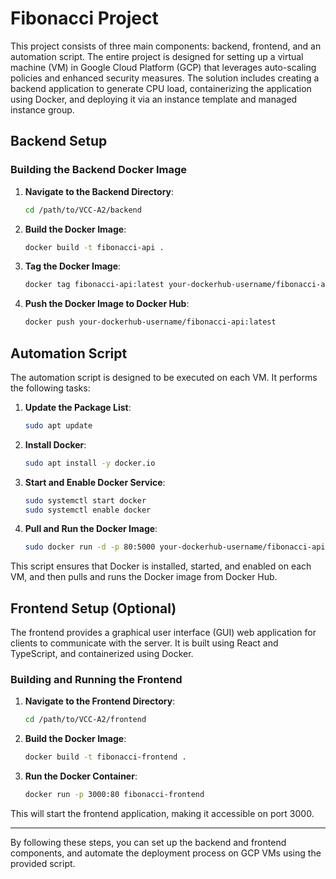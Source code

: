 # Fibonacci Project

This project consists of three main components: backend, frontend, and an automation script. The entire project is designed for setting up a virtual machine (VM) in Google Cloud Platform (GCP) that leverages auto-scaling policies and enhanced security measures. The solution includes creating a backend application to generate CPU load, containerizing the application using Docker, and deploying it via an instance template and managed instance group.

## Backend Setup

### Building the Backend Docker Image

1. **Navigate to the Backend Directory**:

   ```bash
   cd /path/to/VCC-A2/backend
   ```

2. **Build the Docker Image**:

   ```bash
   docker build -t fibonacci-api .
   ```

3. **Tag the Docker Image**:

   ```bash
   docker tag fibonacci-api:latest your-dockerhub-username/fibonacci-api:latest
   ```

4. **Push the Docker Image to Docker Hub**:
   ```bash
   docker push your-dockerhub-username/fibonacci-api:latest
   ```

## Automation Script

The automation script is designed to be executed on each VM. It performs the following tasks:

1. **Update the Package List**:

   ```bash
   sudo apt update
   ```

2. **Install Docker**:

   ```bash
   sudo apt install -y docker.io
   ```

3. **Start and Enable Docker Service**:

   ```bash
   sudo systemctl start docker
   sudo systemctl enable docker
   ```

4. **Pull and Run the Docker Image**:
   ```bash
   sudo docker run -d -p 80:5000 your-dockerhub-username/fibonacci-api:latest
   ```

This script ensures that Docker is installed, started, and enabled on each VM, and then pulls and runs the Docker image from Docker Hub.

## Frontend Setup (Optional)

The frontend provides a graphical user interface (GUI) web application for clients to communicate with the server. It is built using React and TypeScript, and containerized using Docker.

### Building and Running the Frontend

1. **Navigate to the Frontend Directory**:

   ```bash
   cd /path/to/VCC-A2/frontend
   ```

2. **Build the Docker Image**:

   ```bash
   docker build -t fibonacci-frontend .
   ```

3. **Run the Docker Container**:
   ```bash
   docker run -p 3000:80 fibonacci-frontend
   ```

This will start the frontend application, making it accessible on port 3000.

---

By following these steps, you can set up the backend and frontend components, and automate the deployment process on GCP VMs using the provided script.
